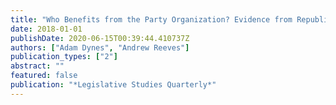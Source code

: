 ```yaml
---
title: "Who Benefits from the Party Organization? Evidence from Republican House Members' Attendance at Caucus Meetings"
date: 2018-01-01
publishDate: 2020-06-15T00:39:44.410737Z
authors: ["Adam Dynes", "Andrew Reeves"]
publication_types: ["2"]
abstract: ""
featured: false
publication: "*Legislative Studies Quarterly*"
---
```


